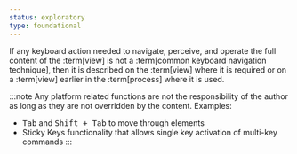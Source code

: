 ```yaml
---
status: exploratory
type: foundational
---
```


If any keyboard action needed to navigate, perceive, and operate the full content of the :term[view] is not a :term[common keyboard navigation technique], then it is described on the :term[view] where it is required or on a :term[view] earlier in the :term[process] where it is used. 

:::note
Any platform related functions are not the responsibility of the author as long as they are not overridden by the content. Examples:

- <kbd>Tab</kbd> and <kbd><kbd>Shift</kbd> + <kbd>Tab</kbd></kbd> to move through elements
- Sticky Keys functionality that allows single key activation of multi-key commands
:::
